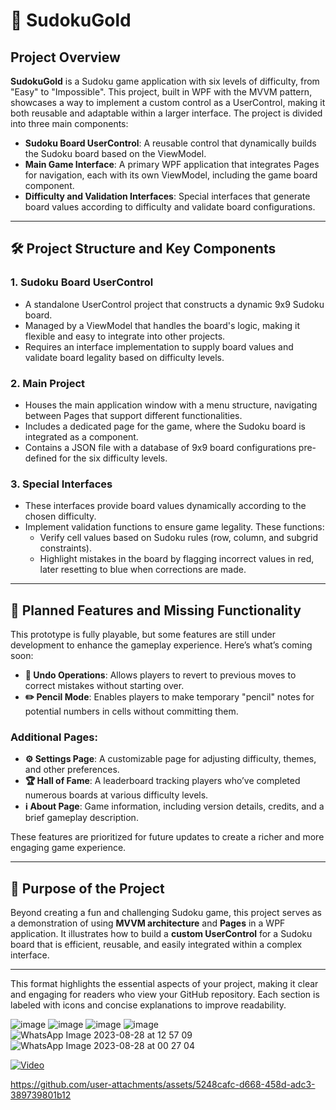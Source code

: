 # 🧩 SudokuGold

## Project Overview
**SudokuGold** is a Sudoku game application with six levels of difficulty, from "Easy" to "Impossible". This project, built in WPF with the MVVM pattern, showcases a way to implement a custom control as a UserControl, making it both reusable and adaptable within a larger interface. The project is divided into three main components:

- **Sudoku Board UserControl**: A reusable control that dynamically builds the Sudoku board based on the ViewModel.
- **Main Game Interface**: A primary WPF application that integrates Pages for navigation, each with its own ViewModel, including the game board component.
- **Difficulty and Validation Interfaces**: Special interfaces that generate board values according to difficulty and validate board configurations.

---

## 🛠️ Project Structure and Key Components

### 1. **Sudoku Board UserControl**
   - A standalone UserControl project that constructs a dynamic 9x9 Sudoku board.
   - Managed by a ViewModel that handles the board's logic, making it flexible and easy to integrate into other projects.
   - Requires an interface implementation to supply board values and validate board legality based on difficulty levels.

### 2. **Main Project**
   - Houses the main application window with a menu structure, navigating between Pages that support different functionalities.
   - Includes a dedicated page for the game, where the Sudoku board is integrated as a component.
   - Contains a JSON file with a database of 9x9 board configurations pre-defined for the six difficulty levels.

### 3. **Special Interfaces**
   - These interfaces provide board values dynamically according to the chosen difficulty.
   - Implement validation functions to ensure game legality. These functions:
      - Verify cell values based on Sudoku rules (row, column, and subgrid constraints).
      - Highlight mistakes in the board by flagging incorrect values in red, later resetting to blue when corrections are made.

---

## 🚀 Planned Features and Missing Functionality

This prototype is fully playable, but some features are still under development to enhance the gameplay experience. Here’s what’s coming soon:

- **🔄 Undo Operations**: Allows players to revert to previous moves to correct mistakes without starting over.
- **✏️ Pencil Mode**: Enables players to make temporary "pencil" notes for potential numbers in cells without committing them.
  
### Additional Pages:
   - **⚙️ Settings Page**: A customizable page for adjusting difficulty, themes, and other preferences.
   - **🏆 Hall of Fame**: A leaderboard tracking players who’ve completed numerous boards at various difficulty levels.
   - **ℹ️ About Page**: Game information, including version details, credits, and a brief gameplay description.

These features are prioritized for future updates to create a richer and more engaging game experience.

---

## 🎯 Purpose of the Project
Beyond creating a fun and challenging Sudoku game, this project serves as a demonstration of using **MVVM architecture** and **Pages** in a WPF application. It illustrates how to build a **custom UserControl** for a Sudoku board that is efficient, reusable, and easily integrated within a complex interface.

---

This format highlights the essential aspects of your project, making it clear and engaging for readers who view your GitHub repository. Each section is labeled with icons and concise explanations to improve readability.

![image](https://github.com/elad770/SudokuGold/assets/73057751/8f103553-4b14-4774-a643-44270a02d4b6)
![image](https://github.com/elad770/SudokuGold/assets/73057751/7dcef590-e0ad-4cf0-af75-24ac7a48f2eb)
![image](https://github.com/elad770/SudokuGold/assets/73057751/c1732fe2-7219-4218-bf32-6f2a78f356f8)
![image](https://github.com/elad770/SudokuGold/assets/73057751/9f8cf214-deb7-49ed-a026-d61ea49d9481)
![WhatsApp Image 2023-08-28 at 12 57 09](https://github.com/elad770/SudokuGold/assets/73057751/8e1a050f-70ff-4ea2-a64d-0881897e3d03)
![WhatsApp Image 2023-08-28 at 00 27 04](https://github.com/elad770/SudokuGold/assets/73057751/6d0e0a01-2425-46a8-a962-7d20b7915042)

[![Video](https://github.com/elad770/SudokuGold/assets/73057751/6d56562f-337c-4f12-a2d9-56ec3ed88724.png)](https://github.com/elad770/SudokuGold/assets/73057751/6d56562f-337c-4f12-a2d9-56ec3ed88724)

https://github.com/user-attachments/assets/5248cafc-d668-458d-adc3-389739801b12
